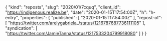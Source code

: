 {
  "kind": "reposts",
  "slug": "2020/01/7cquq",
  "client_id": "https://indigenous.realize.be",
  "date": "2020-01-15T17:54:00Z",
  "h": "h-entry",
  "properties": {
    "published": [
      "2020-01-15T17:54:00Z"
    ],
    "repost-of": [
      "https://twitter.com/arelygabriela_/status/1216787687736111105"
    ],
    "syndication": [
      "https://twitter.com/JamieTanna/status/1217533204799918080"
    ]
  }
}
